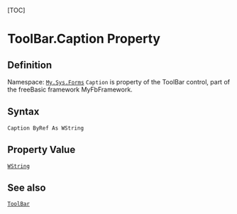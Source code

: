 [TOC]
# ToolBar.Caption Property

## Definition
Namespace: [`My.Sys.Forms`](My.Sys.Forms.md)
`Caption` is property of the ToolBar control, part of the freeBasic framework MyFbFramework.
## Syntax
```freeBasic
Caption ByRef As WString
```
## Property Value
[`WString`]("https://www.freebasic.net/wiki/KeyPgWString")
## See also
[`ToolBar`](ToolBar.md)
